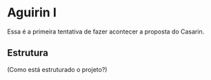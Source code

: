 # Aguirin I

Essa é a primeira tentativa de fazer acontecer a proposta do Casarin.

## Estrutura
(Como está estruturado o projeto?)
